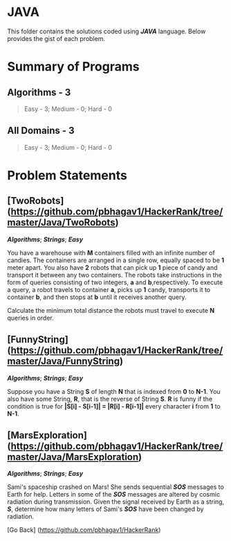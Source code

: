 # JAVA
This folder contains the solutions coded using **_JAVA_** language. Below provides the gist of each problem.

# Summary of Programs
## Algorithms - 3
  > Easy - 3; Medium - 0; Hard - 0

## All Domains - 3
  > Easy - 3; Medium - 0; Hard - 0

# Problem Statements

## [TwoRobots] (https://github.com/pbhagav1/HackerRank/tree/master/Java/TwoRobots) 	
**_Algorithms_**; **_Strings_**; **_Easy_**

You have a warehouse with **M** containers filled with an infinite number of candies. 
The containers are arranged in a single row, equally spaced to be **1** meter apart. 
You also have **2** robots that can pick up **1** piece of candy and transport it between any two containers.
The robots take instructions in the form of queries consisting of two integers, **a** and **b**,respectively. 
To execute a query, a robot travels to container **a**, picks up **1** candy, transports it to container **b**, 
and then stops at **b** until it receives another query.

Calculate the minimum total distance the robots must travel to execute **N** queries in order.

## [FunnyString] (https://github.com/pbhagav1/HackerRank/tree/master/Java/FunnyString)
**_Algorithms_**; **_Strings_**; **_Easy_**

Suppose you have a String **S** of length **N** that is indexed from **0** to **N-1**. You also have some String, **R**,
that is the reverse of String **S**. **R** is funny if the condition is true for **|S[i] - S[i-1]| = |R[i] - R[i-1]|**
every character **i** from **1** to **N-1**.


## [MarsExploration] (https://github.com/pbhagav1/HackerRank/tree/master/Java/MarsExploration)
**_Algorithms_**; **_Strings_**; **_Easy_**

Sami's spaceship crashed on Mars! She sends sequential **_SOS_** messages to Earth for help. 
Letters in some of the **_SOS_** messages are altered by cosmic radiation during transmission. Given the signal
received by Earth as a string, **_S_**, determine how many letters of Sami's **_SOS_** have been changed by
radiation.


[Go Back] (https://github.com/pbhagav1/HackerRank)